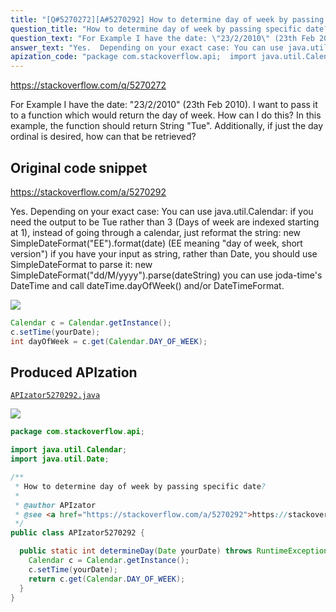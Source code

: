 ```yaml
---
title: "[Q#5270272][A#5270292] How to determine day of week by passing specific date?"
question_title: "How to determine day of week by passing specific date?"
question_text: "For Example I have the date: \"23/2/2010\" (23th Feb 2010). I want to pass it to a function which would return the day of week. How can I do this? In this example, the function should return String \"Tue\". Additionally, if just the day ordinal is desired, how can that be retrieved?"
answer_text: "Yes.  Depending on your exact case: You can use java.util.Calendar: if you need the output to be Tue rather than 3 (Days of week are indexed starting at 1), instead of going through a calendar, just reformat the string:  new SimpleDateFormat(\"EE\").format(date) (EE meaning \"day of week, short version\") if you have your input as string, rather than Date, you should use SimpleDateFormat to parse it: new SimpleDateFormat(\"dd/M/yyyy\").parse(dateString) you can use joda-time's DateTime and call dateTime.dayOfWeek() and/or DateTimeFormat."
apization_code: "package com.stackoverflow.api;  import java.util.Calendar; import java.util.Date;  /**  * How to determine day of week by passing specific date?  *  * @author APIzator  * @see <a href=\"https://stackoverflow.com/a/5270292\">https://stackoverflow.com/a/5270292</a>  */ public class APIzator5270292 {    public static int determineDay(Date yourDate) throws RuntimeException {     Calendar c = Calendar.getInstance();     c.setTime(yourDate);     return c.get(Calendar.DAY_OF_WEEK);   } }"
---
```


https://stackoverflow.com/q/5270272

For Example I have the date: &quot;23/2/2010&quot; (23th Feb 2010). I want to pass it to a function which would return the day of week. How can I do this?
In this example, the function should return String &quot;Tue&quot;.
Additionally, if just the day ordinal is desired, how can that be retrieved?



## Original code snippet

https://stackoverflow.com/a/5270292

Yes.  Depending on your exact case:
You can use java.util.Calendar:
if you need the output to be Tue rather than 3 (Days of week are indexed starting at 1), instead of going through a calendar, just reformat the string:  new SimpleDateFormat(&quot;EE&quot;).format(date) (EE meaning &quot;day of week, short version&quot;)
if you have your input as string, rather than Date, you should use SimpleDateFormat to parse it: new SimpleDateFormat(&quot;dd/M/yyyy&quot;).parse(dateString)
you can use joda-time&#x27;s DateTime and call dateTime.dayOfWeek() and/or DateTimeFormat.

<div class="code-logo"><img src="/stackoverflow.png" /></div>

```java
Calendar c = Calendar.getInstance();
c.setTime(yourDate);
int dayOfWeek = c.get(Calendar.DAY_OF_WEEK);
```

## Produced APIzation

[`APIzator5270292.java`](https://github.com/pasqualesalza/apization-temp-data/raw/master/search/APIzator5270292.java)

<div class="code-logo"><img src="/apizator.png" /></div>

```java
package com.stackoverflow.api;

import java.util.Calendar;
import java.util.Date;

/**
 * How to determine day of week by passing specific date?
 *
 * @author APIzator
 * @see <a href="https://stackoverflow.com/a/5270292">https://stackoverflow.com/a/5270292</a>
 */
public class APIzator5270292 {

  public static int determineDay(Date yourDate) throws RuntimeException {
    Calendar c = Calendar.getInstance();
    c.setTime(yourDate);
    return c.get(Calendar.DAY_OF_WEEK);
  }
}

```